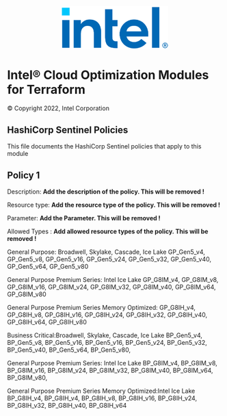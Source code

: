 <p align="center">
  <img src="./images/logo-classicblue-800px.png" alt="Intel Logo" width="250"/>
</p>

# Intel® Cloud Optimization Modules for Terraform  

© Copyright 2022, Intel Corporation

## HashiCorp Sentinel Policies

This file documents the HashiCorp Sentinel policies that apply to this module

## Policy 1

Description: **Add the description of the policy. This will be removed !**

Resource type:  **Add the resource type of the policy. This will be removed !**

Parameter:  **Add the Parameter. This will be removed !**

Allowed Types :  **Add allowed resource types of the policy. This will be removed !**

General Purpose: Broadwell, Skylake, Cascade, Ice Lake
GP_Gen5_v4, GP_Gen5_v8, GP_Gen5_v16, GP_Gen5_v24, GP_Gen5_v32, GP_Gen5_v40, GP_Gen5_v64, GP_Gen5_v80
 
General Purpose Premium Series: Intel Ice Lake
GP_G8IM_v4, GP_G8IM_v8, GP_G8IM_v16, GP_G8IM_v24, GP_G8IM_v32, GP_G8IM_v40, GP_G8IM_v64, GP_G8IM_v80

General Purpose Premium Series Memory Optimized:
GP_G8IH_v4, GP_G8IH_v8, GP_G8IH_v16, GP_G8IH_v24, GP_G8IH_v32, GP_G8IH_v40, GP_G8IH_v64, GP_G8IH_v80
 
Business Critical:Broadwell, Skylake, Cascade, Ice Lake
BP_Gen5_v4, BP_Gen5_v8, BP_Gen5_v16, BP_Gen5_v16, BP_Gen5_v24, BP_Gen5_v32, BP_Gen5_v40, BP_Gen5_v64, BP_Gen5_v80, 

General Purpose Premium Series: Intel Ice Lake
BP_G8IM_v4, BP_G8IM_v8, BP_G8IM_v16, BP_G8IM_v24, BP_G8IM_v32, BP_G8IM_v40, BP_G8IM_v64, BP_G8IM_v80,

General Purpose Premium Series Memory Optimized:Intel Ice Lake
BP_G8IH_v4, BP_G8IH_v4, BP_G8IH_v8, BP_G8IH_v16, BP_G8IH_v24, BP_G8IH_v32, BP_G8IH_v40, BP_G8IH_v64

